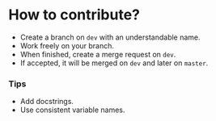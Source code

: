 # How to contribute?

- Create a branch on `dev` with an understandable name.
- Work freely on your branch.
- When finished, create a merge request on `dev`.
- If accepted, it will be merged on `dev` and later on `master`.

### Tips

- Add docstrings.
- Use consistent variable names.